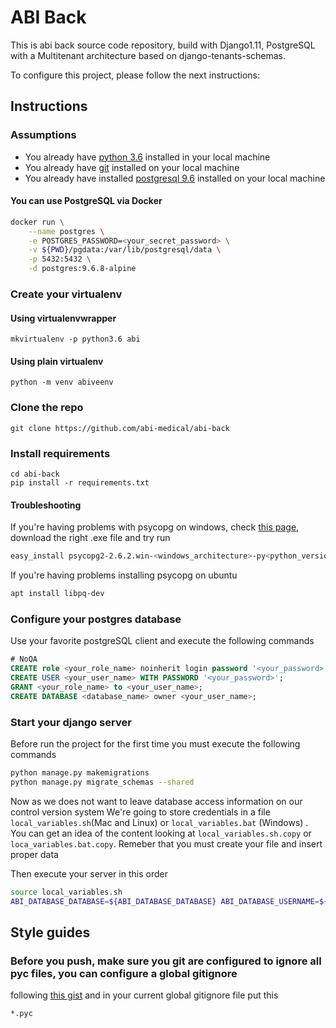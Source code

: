 # ABI Back

This is abi back source code repository, build with Django1.11, PostgreSQL with a Multitenant architecture based on django-tenants-schemas.

To configure this project, please follow the next instructions:

## Instructions

### Assumptions

- You already have [python 3.6](https://www.python.org/downloads/) installed in your local machine
- You already have [git](https://git-scm.com/downloads) installed on your local machine
- You already have installed [postgresql 9.6](https://www.postgresql.org/download/) installed on your local machine

#### You can use PostgreSQL via Docker

```bash
docker run \
    --name postgres \
    -e POSTGRES_PASSWORD=<your_secret_password> \
    -v ${PWD}/pgdata:/var/lib/postgresql/data \
    -p 5432:5432 \
    -d postgres:9.6.8-alpine
```

### Create your virtualenv

#### Using virtualenvwrapper
```shell
mkvirtualenv -p python3.6 abi 
```

#### Using plain virtualenv
```shell
python -m venv abiveenv
```

### Clone the repo
```shell
git clone https://github.com/abi-medical/abi-back
```

### Install requirements
```
cd abi-back
pip install -r requirements.txt
```

#### Troubleshooting
If you're having problems with psycopg on windows, check [this page](http://www.stickpeople.com/projects/python/win-psycopg/), 
download the right .exe file and try run
  
```bash
easy_install psycopg2-2.6.2.win-<windows_architecture>-py<python_version>-pg9.5.3-release.exe
```

If you're having problems installing psycopg on ubuntu
```bash
apt install libpq-dev
```

### Configure your postgres database

Use your favorite postgreSQL client and execute the following commands 

```sql
# NoQA
CREATE role <your_role_name> noinherit login password '<your_password>';
CREATE USER <your_user_name> WITH PASSWORD '<your_password>';
GRANT <your_role_name> to <your_user_name>;
CREATE DATABASE <database_name> owner <your_user_name>;
```

### Start your django server

Before run the project for the first time you must execute the following commands

```bash
python manage.py makemigrations
python manage.py migrate_schemas --shared
```

Now as we does not want to leave database access information on our control version system
We're going to store credentials in a file `local_variables.sh`(Mac and Linux) or `local_variables.bat` (Windows) . You can get an idea of the content
looking at `local_variables.sh.copy` or `loca_variables.bat.copy`. Remeber that you must create your file and insert proper data

Then execute your server in this order

```bash
source local_variables.sh
ABI_DATABASE_DATABASE=${ABI_DATABASE_DATABASE} ABI_DATABASE_USERNAME=${ABI_DATABASE_USERNAME} ABI_DATABASE_PASSWORD=${ABI_DATABASE_PASSWORD} ./manage.py runserver 8000
```

## Style guides

### Before you push, make sure you git are configured to ignore all pyc files, you can configure a global gitignore 
following [this gist](https://gist.github.com/subfuzion/db7f57fff2fb6998a16c) and in your current global gitignore file put this

```
*.pyc
```
